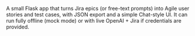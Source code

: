 A small Flask app that turns Jira epics (or free-text prompts) into Agile user stories and test cases, with JSON export and a simple Chat-style UI. It can run fully offline (mock mode) or with live OpenAI + Jira if credentials are provided.
